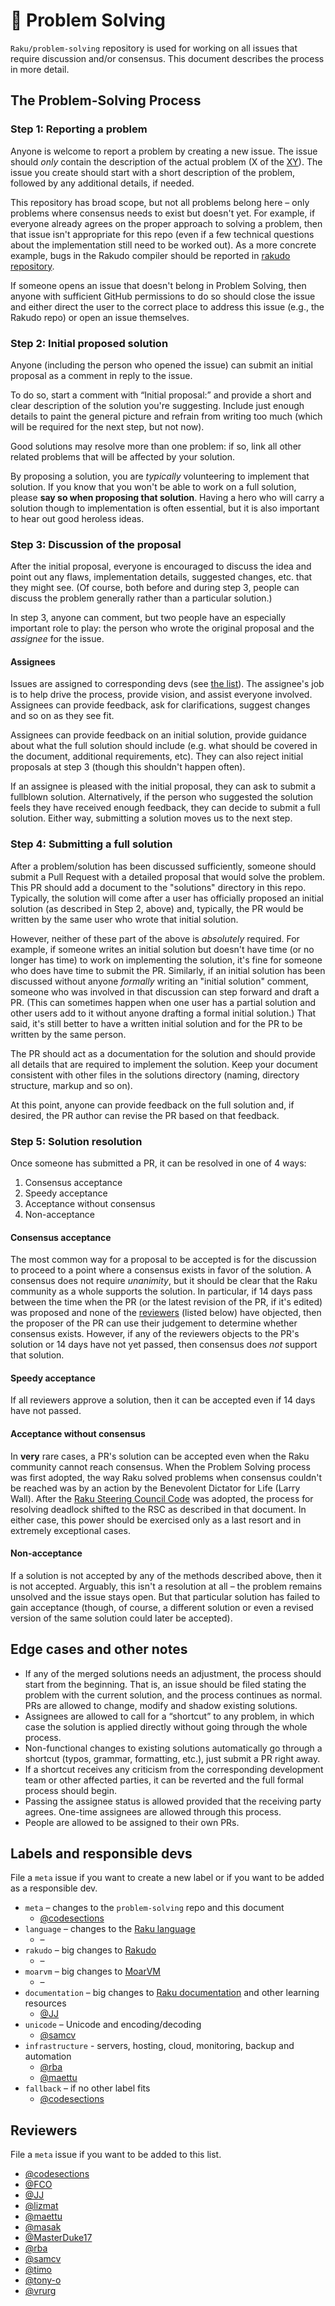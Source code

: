# 🦋 Problem Solving

`Raku/problem-solving` repository is used for working on all issues
that require discussion and/or consensus. This document describes the
process in more detail.

## The Problem-Solving Process
### Step 1: Reporting a problem

Anyone is welcome to report a problem by creating a new issue. The issue should *only*
contain the description of the actual problem (X of the
[XY](https://en.wikipedia.org/wiki/XY_problem)). The issue you
create should start with a short description of the problem,
followed by any additional details, if needed.

This repository has broad scope, but not all problems belong
here – only problems where consensus needs to exist but doesn't yet.
For example, if everyone already agrees on the proper approach to 
solving a problem, then that issue isn't appropriate for this repo 
(even if a few technical questions about the implementation still 
need to be worked out).  As a more concrete example, bugs in the 
Rakudo compiler should be reported in
[rakudo repository](https://github.com/rakudo/rakudo/issues).

If someone opens an issue that doesn't belong in Problem Solving,
then anyone with sufficient GitHub permissions to do so should close
the issue and either direct the user to the correct place to address 
this issue (e.g., the Rakudo repo) or open an issue themselves.

### Step 2: Initial proposed solution

Anyone (including the person who opened the issue) can
submit an initial proposal as a comment in reply to the issue. 

To do so, start a comment with “Initial proposal:” and provide a short and
clear description of the solution you're suggesting. Include just enough 
details to paint the general picture and refrain from writing too much 
(which will be required for the next step, but not now).

Good solutions may resolve more than one problem: if so, link all other
related problems that will be affected by your solution.

By proposing a solution, you are _typically_ volunteering to implement 
that solution.  If you know that you won't be able to work on a 
full solution, please **say so when proposing that solution**. Having a 
hero who will carry a solution though to implementation is often 
essential, but it is also  important to hear out good heroless ideas.

### Step 3: Discussion of the proposal

After the initial proposal, everyone is encouraged to discuss the idea and point
out any flaws, implementation details, suggested changes, etc. that 
they might see.  (Of course, both before and during step 3, people 
can discuss the problem generally rather than a particular solution.)

In step 3, anyone can comment, but two people have an especially 
important role to play: the person who wrote the original proposal
and the _assignee_ for the issue.

#### Assignees

Issues are assigned to corresponding devs (see
[the list](#labels-and-responsible-devs)). The assignee's job is
to help drive the process, provide vision, and assist everyone
involved. Assignees can provide feedback, ask for clarifications,
suggest changes and so on as they see fit. 

Assignees can provide feedback on an initial solution, provide guidance
about what the full solution should include (e.g. what should be
covered in the document, additional requirements, etc). They can also 
reject initial proposals at step 3 (though this shouldn't happen often).

If an assignee is pleased with the initial proposal, they can ask to
submit a fullblown solution.  Alternatively, if the person who suggested 
the solution feels they have received enough feedback, they can decide to
submit a full solution.  Either way, submitting a solution moves us to the
next step.


### Step 4: Submitting a full solution

After a problem/solution has been discussed sufficiently, someone should
submit a Pull Request with a detailed proposal that would solve the problem.  
This PR should add a document to the "solutions" directory in this repo.
Typically, the solution will come after a user has officially proposed an
initial solution (as described in Step 2, above) and, typically, the PR would
be written by the same user who wrote that initial solution.

However, neither of these part of the above is _absolutely_ required.  For 
example, if someone writes an initial solution but doesn't have time (or no
longer has time) to work on implementing the solution, it's fine for someone 
who does have time to submit the PR.  Similarly, if an initial solution has 
been discussed without anyone _formally_ writing an "initial solution" comment,
someone who was involved in that discussion can step forward and draft a PR. 
(This can sometimes happen when one user has a partial solution and other
users add to it without anyone drafting a formal initial solution.)  That said,
it's still better to have a written initial solution and for the PR to be written
by the same person.

The PR should act as a documentation for the solution and should provide
all details that are required to implement the solution. Keep your document
consistent with other files in the solutions directory (naming, directory
structure, markup and so on).

At this point, anyone can provide feedback on the full solution and, if
desired, the PR author can revise the PR based on that feedback.


### Step 5: Solution resolution

Once someone has submitted a PR, it can be resolved in one of 4 ways:

1. Consensus acceptance
2. Speedy acceptance
3. Acceptance without consensus
4. Non-acceptance

#### Consensus acceptance

The most common way for a proposal to be accepted is for the discussion to
proceed to a point where a consensus exists in favor of the solution.  A 
consensus does not require _unanimity_, but it should be clear that the
Raku community as a whole supports the solution.  In particular, if 14 days
pass between the time when the PR (or the latest revision of the PR, if it's 
edited) was proposed and none of the [reviewers](#reviewers) (listed below) 
have objected, then the proposer of the PR can use their judgement to determine
whether consensus exists.  However, if any of the reviewers objects to the PR's 
solution or 14 days have not yet passed, then consensus does *not* support
that solution.

#### Speedy acceptance

If all reviewers approve a solution, then it can be accepted even if 14 days
have not passed.

#### Acceptance without consensus

In **very** rare cases, a PR's solution can be accepted even when the Raku
community cannot reach consensus.  When the Problem Solving process was first
adopted, the way Raku solved problems when consensus couldn't be reached was by
an action by the Benevolent Dictator for Life (Larry Wall).  After the [Raku 
Steering Council Code](https://github.com/Raku/Raku-Steering-Council/blob/main/papers/Raku_Steering_Council_Code.md) 
was adopted, the process for resolving deadlock shifted to the RSC as 
described in that document.  In either case, this power should be exercised 
only as a last resort and in extremely exceptional cases.

#### Non-acceptance

If a solution is not accepted by any of the methods described above, then 
it is not accepted.  Arguably, this isn't a resolution at all – the problem
remains unsolved and the issue stays open.  But that particular solution
has failed to gain acceptance (though, of course, a different solution or 
even a revised version of the same solution could later be accepted).


## Edge cases and other notes

* If any of the merged solutions needs an adjustment, the process should
  start from the beginning. That is, an issue should be filed stating
  the problem with the current solution, and the process continues as
  normal. PRs are allowed to change, modify and shadow existing
  solutions.
* Assignees are allowed to call for a “shortcut” to any problem, in
  which case the solution is applied directly without going through
  the whole process.
* Non-functional changes to existing solutions automatically go
  through a shortcut (typos, grammar, formatting, etc.), just submit
  a PR right away.
* If a shortcut receives any criticism from the corresponding
  development team or other affected parties, it can be reverted and
  the full formal process should begin.
* Passing the assignee status is allowed provided that the receiving
  party agrees. One-time assignees are allowed through this process.
* People are allowed to be assigned to their own PRs.



## Labels and responsible devs

File a `meta` issue if you want to create a new label or if you want
to be added as a responsible dev.

* `meta` – changes to the `problem-solving` repo and this document
  * [@codesections](https://github.com/codesections)
* `language` – changes to the [Raku language](https://github.com/perl6/roast/)
  * –
* `rakudo` – big changes to [Rakudo](https://github.com/rakudo/rakudo/)
  * –
* `moarvm` – big changes to [MoarVM](https://github.com/MoarVM/MoarVM)
  * –
* `documentation` – big changes to
  [Raku documentation](https://github.com/Raku/doc/) and other learning
  resources
  * [@JJ](https://github.com/JJ)
* `unicode` – Unicode and encoding/decoding
  * [@samcv](https://github.com/samcv)
* `infrastructure` - servers, hosting, cloud, monitoring, backup and automation
  * [@rba](https://github.com/rba)
  * [@maettu](https://github.com/maettu)
* `fallback` – if no other label fits
  * [@codesections](https://github.com/codesections)

## Reviewers

File a `meta` issue if you want to be added to this list.

* [@codesections](https://github.com/codesections)
* [@FCO](https://github.com/FCO)
* [@JJ](https://github.com/JJ)
* [@lizmat](https://github.com/lizmat/)
* [@maettu](https://github.com/maettu)
* [@masak](https://github.com/masak)
* [@MasterDuke17](https://github.com/MasterDuke17)
* [@rba](https://github.com/rba)
* [@samcv](https://github.com/samcv)
* [@timo](https://github.com/timo)
* [@tony-o](https://github.com/tony-o)
* [@vrurg](https://github.com/vrurg)
